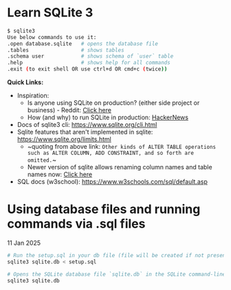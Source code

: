 # Learn SQLite 3

```bash
$ sqlite3
Use below commands to use it:
.open database.sqlite   # opens the database file
.tables                 # shows tables
.schema user            # shows schema of `user` table
.help                   # shows help for all commands
.exit (to exit shell OR use ctrl+d OR cmd+c (twice))
```

**Quick Links:**

- Inspiration:
  - Is anyone using SQLite on production? (either side project or business) - Reddit: [Click here](https://www.reddit.com/r/rails/comments/k4vlqo/is_anyone_using_sqlite_on_production_either_side/)
  - How (and why) to run SQLite in production: [HackerNews](https://news.ycombinator.com/item?id=39835496)
- Docs of sqlite3 cli: https://www.sqlite.org/cli.html
- Sqlite features that aren't implemented in sqlite: https://www.sqlite.org/limits.html
  - ~quoting from above link: `Other kinds of ALTER TABLE operations such as ALTER COLUMN, ADD CONSTRAINT, and so forth are omitted.`~
  - Newer version of sqlite allows renaming column names and table names now: [Click here](https://chatgpt.com/c/687aa6ad-0658-8007-b701-e46b6b76db6a)
- SQL docs (w3school): https://www.w3schools.com/sql/default.asp

# Using database files and running commands via .sql files

11 Jan 2025

```bash
# Run the setup.sql in your db file (file will be created if not present)
sqlite3 sqlite.db < setup.sql

# Opens the SQLite database file `sqlite.db` in the SQLite command-line interface for querying and managing the database
sqlite3 sqlite.db
```
